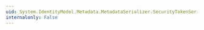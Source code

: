 ```yaml
---
uid: System.IdentityModel.Metadata.MetadataSerializer.SecurityTokenSerializer
internalonly: False
---
```

